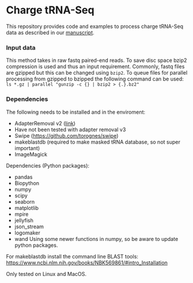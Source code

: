 # Charge tRNA-Seq
This repository provides code and examples to process charge tRNA-Seq data as described in our [manuscript](www.somelink.com).

### Input data
This method takes in raw fastq paired-end reads.
To save disc space bzip2 compression is used and thus an input requirement.
Commonly, fastq files are gzipped but this can be changed using `bzip2`.
To queue files for parallel processing from gzipped to bzipped the following command can be used:  
`ls *.gz | parallel "gunzip -c {} | bzip2 > {.}.bz2"`


### Dependencies
The following needs to be installed and in the enviroment:
* AdapterRemoval v2 ([link](https://adapterremoval.readthedocs.io))
*  Have not been tested with adapter removal v3
* Swipe (https://github.com/torognes/swipe)
* makeblastdb (required to make masked tRNA database, so not super important)
* ImageMagick

Dependencies (Python packages):
* pandas
* Biopython
* numpy
* scipy
* seaborn
* matplotlib
* mpire
* jellyfish
* json_stream
* logomaker
* wand
Using some newer functions in numpy, so be aware to update python packages.



For makeblastdb install the command line BLAST tools:
https://www.ncbi.nlm.nih.gov/books/NBK569861/#intro_Installation


Only tested on Linux and MacOS.








